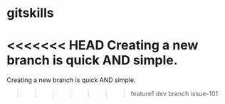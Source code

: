 # gitskills
<<<<<<< HEAD
Creating a new branch is quick AND simple.
=======
Creating a new branch is quick AND simple.

>>>>>>> feature1
dev branch
issue-101
